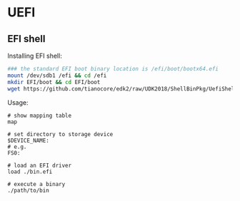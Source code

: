 # UEFI
## EFI shell
Installing EFI shell:
```bash
### the standard EFI boot binary location is /efi/boot/bootx64.efi
mount /dev/sdb1 /efi && cd /efi
mkdir EFI/boot && cd EFI/boot
wget https://github.com/tianocore/edk2/raw/UDK2018/ShellBinPkg/UefiShell/X64/Shell.efi -O bootx64.efi
```

Usage:
```
# show mapping table
map

# set directory to storage device
$DEVICE_NAME:
# e.g.
FS0:

# load an EFI driver
load ./bin.efi

# execute a binary
./path/to/bin
```
